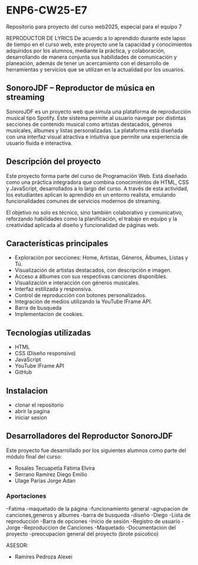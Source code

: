 # ENP6-CW25-E7
Repositorio para proyecto del curso web2025, especial para el equipo 7

REPRODUCTOR DE LYRICS
De acuerdo a lo aprendido durante este lapso de tiempo en el curso web, este proyecto une la capacidad y conocimientos adquiridos por los alumnos, mediante la práctica, y colaboración, desarrollando de manera conjunta sus habilidades de comunicación y planeación, además de tener un acercamiento con el desarrollo de herramientas y servicios que se utilizan en la actualidad por los usuarios.

## SonoroJDF – Reproductor de música en streaming

SonoroJDF es un proyecto web que simula una plataforma de reproducción musical tipo Spotify. Este sistema permite al usuario navegar por distintas secciones de contenido musical como artistas destacados, géneros musicales, álbumes y listas personalizadas. La plataforma está diseñada con una interfaz visual atractiva e intuitiva que permite una experiencia de usuario fluida e interactiva.

## Descripción del proyecto

Este proyecto forma parte del curso de Programación Web. Está diseñado como una práctica integradora que combina conocimientos de HTML, CSS y JavaScript, desarrollados a lo largo del curso. A través de esta actividad, los estudiantes aplican lo aprendido en un entorno realista, emulando funcionalidades comunes de servicios modernos de streaming.

El objetivo no solo es técnico, sino también colaborativo y comunicativo, reforzando habilidades como la planificación, el trabajo en equipo y la creatividad aplicada al diseño y funcionalidad de páginas web.

## Características principales

- Exploración por secciones: Home, Artistas, Géneros, Álbumes, Listas y Tú.
- Visualización de artistas destacados, con descripción e imagen.
- Acceso a álbumes con sus respectivas canciones disponibles.
- Visualización e interacción con géneros musicales.
- Interfaz estilizada y responsiva.
- Control de reproducción con botones personalizados.
- Integración de medios utilizando la YouTube IFrame API.
- Barra de busqueda
- Implementacion de cookies.

## Tecnologías utilizadas

- HTML
- CSS (Diseño responsivo)
- JavaScript
- YouTube IFrame API
- GitHub

## Instalacion
- clonar el repositorio
- abrir la pagina
- iniciar sesion

## Desarrolladores del Reproductor SonoroJDF

Este proyecto fue desarrollado por los siguientes alumnos como parte del módulo final del curso:

- Rosales Tecuapetla Fátima Elvira  
- Serrano Ramírez Diego Emilio  
- Ulage Parias Jorge Adan

 ### Aportaciones
  -Fatima
    -maquetado de la página
    -funcionamiento general
    -agrupacion de canciones,generos y albumes
    -barra de busqueda
    -diseño
  -Diego
    -Lista de reproducción
    -Barra de opciones
    -Inicio de sesión
    -Registro de usuario
  -Jorge
    -Reproduccion de Canciones
    -Maquetado
    -Documentacion del proyecto
    -preocupacion general del proyecto (brote psicotico)
    
ASESOR:
  - Ramíres Pedroza Alexei


